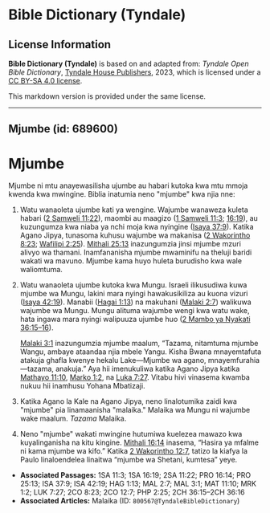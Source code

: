 # Bible Dictionary (Tyndale)

## License Information

**Bible Dictionary (Tyndale)** is based on and adapted from: _Tyndale Open Bible Dictionary_, [Tyndale House Publishers](https://tyndaleopenresources.com/), 2023, which is licensed under a [CC BY-SA 4.0 license](https://creativecommons.org/licenses/by-sa/4.0/legalcode.en).

This markdown version is provided under the same license.



--------------------------------

## Mjumbe (id: 689600)

Mjumbe
======

Mjumbe ni mtu anayewasilisha ujumbe au habari kutoka kwa mtu mmoja kwenda kwa mwingine. Biblia inatumia neno "mjumbe" kwa njia nne:

1. Watu wanaoleta ujumbe kati ya wengine. Wajumbe wanaweza kuleta habari ([2 Samweli 11:22](https://ref.ly/2Sam11:22)), maombi au maagizo ([1 Samweli 11:3](https://ref.ly/1Sam11:3); [16:19](https://ref.ly/1Sam16:19)), au kuzungumza kwa niaba ya nchi moja kwa nyingine ([Isaya 37:9](https://ref.ly/Isa37:9)). Katika Agano Jipya, tunasoma kuhusu wajumbe wa makanisa ([2 Wakorintho 8:23](https://ref.ly/2Cor8:23); [Wafilipi 2:25](https://ref.ly/Phil2:25)). [Mithali 25:13](https://ref.ly/Prov25:13) inazungumzia jinsi mjumbe mzuri alivyo wa thamani. Inamfananisha mjumbe mwaminifu na theluji baridi wakati wa mavuno. Mjumbe kama huyo huleta burudisho kwa wale waliomtuma.
2. Watu wanaoleta ujumbe kutoka kwa Mungu. Israeli ilikusudiwa kuwa mjumbe wa Mungu, lakini mara nyingi hawakusikiliza au kuona vizuri ([Isaya 42:19](https://ref.ly/Isa42:19)). Manabii ([Hagai 1:13](https://ref.ly/Hag1:13)) na makuhani ([Malaki 2:7](https://ref.ly/Mal2:7)) walikuwa wajumbe wa Mungu. Mungu alituma wajumbe wengi kwa watu wake, hata ingawa mara nyingi walipuuza ujumbe huo ([2 Mambo ya Nyakati 36:15–16](https://ref.ly/2Chr36:15-2Chr36:16)).

    [Malaki 3:1](https://ref.ly/Mal3:1) inazungumzia mjumbe maalum, “Tazama, nitamtuma mjumbe Wangu, ambaye ataandaa njia mbele Yangu. Kisha Bwana mnayemtafuta atakuja ghafla kwenye hekalu Lake—Mjumbe wa agano, mnayemfurahia—tazama, anakuja.” Aya hii imenukuliwa katika Agano Jipya katika [Mathayo 11:10](https://ref.ly/Matt11:10), [Marko 1:2](https://ref.ly/Mark1:2), na [Luka 7:27](https://ref.ly/Luke7:27). Vitabu hivi vinasema kwamba nukuu hii inamhusu Yohana Mbatizaji.

3. Katika Agano la Kale na Agano Jipya, neno linalotumika zaidi kwa "mjumbe" pia linamaanisha "malaika." Malaika wa Mungu ni wajumbe wake maalum. *Tazama* Malaika.
4. Neno "mjumbe" wakati mwingine hutumiwa kuelezea mawazo kwa kuyalinganisha na kitu kingine. [Mithali 16:14](https://ref.ly/Prov16:14) inasema, “Hasira ya mfalme ni kama mjumbe wa kifo.” Katika [2 Wakorintho 12:7](https://ref.ly/2Cor12:7), tatizo la kiafya la Paulo linaloendelea linaitwa “mjumbe wa Shetani, kumtesa” yeye.

* **Associated Passages:** 1SA 11:3; 1SA 16:19; 2SA 11:22; PRO 16:14; PRO 25:13; ISA 37:9; ISA 42:19; HAG 1:13; MAL 2:7; MAL 3:1; MAT 11:10; MRK 1:2; LUK 7:27; 2CO 8:23; 2CO 12:7; PHP 2:25; 2CH 36:15–2CH 36:16
* **Associated Articles:** Malaika (ID: `800567@TyndaleBibleDictionary`)

